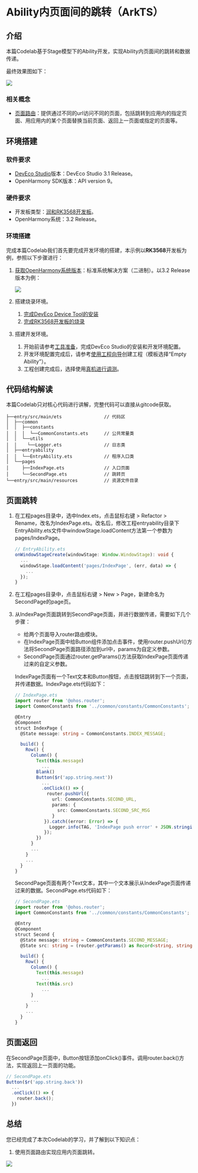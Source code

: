 # Ability内页面间的跳转（ArkTS）

## 介绍
本篇Codelab基于Stage模型下的Ability开发，实现Ability内页面间的跳转和数据传递。

最终效果图如下：

![](figures/pageRouter.gif)

### 相关概念

-   [页面路由](https://gitcode.com/openharmony/docs/blob/master/zh-cn/application-dev/reference/apis-arkui/apis/js-apis-router.md)：提供通过不同的url访问不同的页面，包括跳转到应用内的指定页面、用应用内的某个页面替换当前页面、返回上一页面或指定的页面等。

## 环境搭建

### 软件要求

-   [DevEco Studio](https://gitcode.com/openharmony/docs/blob/master/zh-cn/application-dev/quick-start/start-overview.md#%E5%B7%A5%E5%85%B7%E5%87%86%E5%A4%87)版本：DevEco Studio 3.1 Release。
-   OpenHarmony SDK版本：API version 9。

### 硬件要求

-   开发板类型：[润和RK3568开发板](https://gitcode.com/openharmony/docs/blob/master/zh-cn/device-dev/quick-start/quickstart-appendix-rk3568.md)。
-   OpenHarmony系统：3.2 Release。

### 环境搭建

完成本篇Codelab我们首先要完成开发环境的搭建，本示例以**RK3568**开发板为例，参照以下步骤进行：

1.  [获取OpenHarmony系统版本](https://gitcode.com/openharmony/docs/blob/master/zh-cn/device-dev/get-code/sourcecode-acquire.md#%E8%8E%B7%E5%8F%96%E6%96%B9%E5%BC%8F3%E4%BB%8E%E9%95%9C%E5%83%8F%E7%AB%99%E7%82%B9%E8%8E%B7%E5%8F%96)：标准系统解决方案（二进制）。以3.2 Release版本为例：

    ![](figures/systemVersion.png)

2.  搭建烧录环境。
    1.  [完成DevEco Device Tool的安装](https://gitcode.com/openharmony/docs/blob/master/zh-cn/device-dev/quick-start/quickstart-ide-env-win.md)
    2.  [完成RK3568开发板的烧录](https://gitcode.com/openharmony/docs/blob/master/zh-cn/device-dev/quick-start/quickstart-ide-3568-burn.md)

3.  搭建开发环境。
    1.  开始前请参考[工具准备](https://gitcode.com/openharmony/docs/blob/master/zh-cn/application-dev/quick-start/start-overview.md#%E5%B7%A5%E5%85%B7%E5%87%86%E5%A4%87)，完成DevEco Studio的安装和开发环境配置。
    2.  开发环境配置完成后，请参考[使用工程向导](https://gitcode.com/openharmony/docs/blob/master/zh-cn/application-dev/quick-start/start-with-ets-stage.md#创建ets工程)创建工程（模板选择“Empty Ability”）。
    3.  工程创建完成后，选择使用[真机进行调测](https://gitcode.com/openharmony/docs/blob/master/zh-cn/application-dev/quick-start/start-with-ets-stage.md#使用真机运行应用)。

## 代码结构解读

本篇Codelab只对核心代码进行讲解，完整代码可以直接从gitcode获取。

```
├──entry/src/main/ets                // 代码区
│  ├──common
│  │  ├──constants
│  │  │  └──CommonConstants.ets      // 公共常量类
│  │  └──utils
│  │    └──Logger.ets                // 日志类
│  ├──entryability
│  │  └──EntryAbility.ets            // 程序入口类
│  └──pages
│     ├──IndexPage.ets               // 入口页面
│     └──SecondPage.ets              // 跳转页
└──entry/src/main/resources          // 资源文件目录
```


## 页面跳转

1.  在工程pages目录中，选中Index.ets，点击鼠标右键 \> Refactor \> Rename，改名为IndexPage.ets。改名后，修改工程entryability目录下EntryAbility.ets文件中windowStage.loadContent方法第一个参数为pages/IndexPage。

    ```typescript
    // EntryAbility.ets
    onWindowStageCreate(windowStage: Window.WindowStage): void {
      ...
      windowStage.loadContent('pages/IndexPage', (err, data) => {
        ...
      });
    }
    ```

2.  在工程pages目录中，点击鼠标右键 \> New \> Page，新建命名为SecondPage的page页。
3.  从IndexPage页面跳转到SecondPage页面，并进行数据传递，需要如下几个步骤：

    -   给两个页面导入router路由模块。
    -   在IndexPage页面中给Button组件添加点击事件，使用router.pushUrl\(\)方法将SecondPage页面路径添加到url中，params为自定义参数。
    -   SecondPage页面通过router.getParams\(\)方法获取IndexPage页面传递过来的自定义参数。

    IndexPage页面有一个Text文本和Button按钮，点击按钮跳转到下一个页面，并传递数据。IndexPage.ets代码如下：

    ```typescript
    // IndexPage.ets
    import router from '@ohos.router';
    import CommonConstants from '../common/constants/CommonConstants';
    
    @Entry
    @Component
    struct IndexPage {
      @State message: string = CommonConstants.INDEX_MESSAGE;
    
      build() {
        Row() {
          Column() {
            Text(this.message)
              ...
            Blank()
            Button($r('app.string.next'))
              ...
              .onClick(() => {
                router.pushUrl({
                  url: CommonConstants.SECOND_URL,
                  params: {
                    src: CommonConstants.SECOND_SRC_MSG
                  }
               }).catch((error: Error) => {
                 Logger.info(TAG, 'IndexPage push error' + JSON.stringify(error));
               });
            })
          }
          ...
        }
        ...
      }
    }
    ```

    SecondPage页面有两个Text文本，其中一个文本展示从IndexPage页面传递过来的数据。SecondPage.ets代码如下：

    ```typescript
    // SecondPage.ets
    import router from '@ohos.router';
    import CommonConstants from '../common/constants/CommonConstants';
    
    @Entry
    @Component
    struct Second {
      @State message: string = CommonConstants.SECOND_MESSAGE;
      @State src: string = (router.getParams() as Record<string, string>)[CommonConstants.SECOND_SRC_PARAM];
    
      build() {
        Row() {
          Column() {
            Text(this.message)
              ...
            Text(this.src)
              ...
          }
          ...
        }
        ...
      }
    }
    ```
## 页面返回

在SecondPage页面中，Button按钮添加onClick()事件。调用router.back()方法，实现返回上一页面的功能。

```typescript
// SecondPage.ets
Button($r('app.string.back'))
  ...
  .onClick(() => {
    router.back();
  })
```
## 总结

您已经完成了本次Codelab的学习，并了解到以下知识点：

1. 使用页面路由实现应用内页面跳转。

![](figures/summarize.gif)